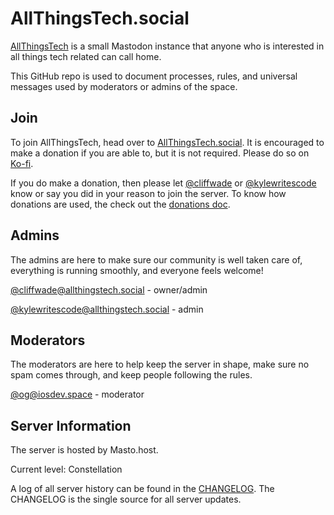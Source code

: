 # AllThingsTech.social

[AllThingsTech](https://allthingstech.social) is a small Mastodon instance that anyone who is interested in all things tech related can call home.

This GitHub repo is used to document processes, rules, and universal messages used by moderators or admins of the space.

## Join

To join AllThingsTech, head over to [AllThingsTech.social](https://allthingstech.social). It is encouraged to make a donation if you are able to, but it is not required. Please do so on [Ko-fi](https://ko-fi.com/allthingstech).

If you do make a donation, then please let [@cliffwade](https://allthingstech.social/@cliffwade) or [@kylewritescode](https://allthingstech.social/@kylewritescode) know or say you did in your reason to join the server. To know how donations are used, the check out the [donations doc](/docs/donations.md).

## Admins

The admins are here to make sure our community is well taken care of, everything is running smoothly, and everyone feels welcome!

[@cliffwade@allthingstech.social](https://allthingstech.social/@cliffwade) - owner/admin

[@kylewritescode@allthingstech.social](https://allthingstech.social/@kylewritescode) - admin

## Moderators

The moderators are here to help keep the server in shape, make sure no spam comes through, and keep people following the rules.

[@og@iosdev.space](https://allthingstech.social/@og) - moderator

## Server Information

The server is hosted by Masto.host.

Current level: Constellation

A log of all server history can be found in the [CHANGELOG](CHANGELOG.md). The CHANGELOG is the single source for all server updates.
